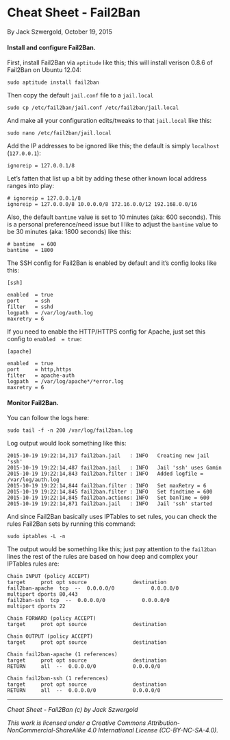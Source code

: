# Cheat Sheet - Fail2Ban

By Jack Szwergold, October 19, 2015

#### Install and configure Fail2Ban.

First, install Fail2Ban via `aptitude` like this; this will install verison 0.8.6 of Fail2Ban on Ubuntu 12.04:

    sudo aptitude install fail2ban

Then copy the default `jail.conf` file to a `jail.local`

    sudo cp /etc/fail2ban/jail.conf /etc/fail2ban/jail.local

And make all your configuration edits/tweaks to that `jail.local` like this:

    sudo nano /etc/fail2ban/jail.local

Add the IP addresses to be ignored like this; the default is simply `localhost` (`127.0.0.1`):

    ignoreip = 127.0.0.1/8

Let’s fatten that list up a bit by adding these other known local address ranges into play:

    # ignoreip = 127.0.0.1/8
    ignoreip = 127.0.0.0/8 10.0.0.0/8 172.16.0.0/12 192.168.0.0/16

Also, the default `bantime` value is set to 10 minutes (aka: 600 seconds). This is a personal preference/need issue but I like to adjust the `bantime` value to be 30 minutes (aka: 1800 seconds) like this:

	# bantime  = 600
	bantime  = 1800

The SSH config for Fail2Ban is enabled by default and it’s config looks like this:

	[ssh]
	
	enabled  = true
	port     = ssh
	filter   = sshd
	logpath  = /var/log/auth.log
	maxretry = 6

If you need to enable the HTTP/HTTPS config for Apache, just set this config to `enabled  = true`:

	[apache]
	
	enabled  = true
	port     = http,https
	filter   = apache-auth
	logpath  = /var/log/apache*/*error.log
	maxretry = 6

#### Monitor Fail2Ban.

You can follow the logs here:

    sudo tail -f -n 200 /var/log/fail2ban.log

Log output would look something like this:

	2015-10-19 19:22:14,317 fail2ban.jail   : INFO   Creating new jail 'ssh'
	2015-10-19 19:22:14,487 fail2ban.jail   : INFO   Jail 'ssh' uses Gamin
	2015-10-19 19:22:14,843 fail2ban.filter : INFO   Added logfile = /var/log/auth.log
	2015-10-19 19:22:14,844 fail2ban.filter : INFO   Set maxRetry = 6
	2015-10-19 19:22:14,845 fail2ban.filter : INFO   Set findtime = 600
	2015-10-19 19:22:14,845 fail2ban.actions: INFO   Set banTime = 600
	2015-10-19 19:22:14,871 fail2ban.jail   : INFO   Jail 'ssh' started

And since Fail2Ban basically uses IPTables to set rules, you can check the rules Fail2Ban sets by running this command:

    sudo iptables -L -n

The output would be something like this; just pay attention to the `fail2ban` lines the rest of the rules are based on how deep and complex your IPTables rules are:

	Chain INPUT (policy ACCEPT)
	target     prot opt source               destination
	fail2ban-apache  tcp  --  0.0.0.0/0            0.0.0.0/0            multiport dports 80,443
	fail2ban-ssh  tcp  --  0.0.0.0/0            0.0.0.0/0            multiport dports 22
	
	Chain FORWARD (policy ACCEPT)
	target     prot opt source               destination
	
	Chain OUTPUT (policy ACCEPT)
	target     prot opt source               destination
	
	Chain fail2ban-apache (1 references)
	target     prot opt source               destination
	RETURN     all  --  0.0.0.0/0            0.0.0.0/0
	
	Chain fail2ban-ssh (1 references)
	target     prot opt source               destination
	RETURN     all  --  0.0.0.0/0            0.0.0.0/0

***

*Cheat Sheet - Fail2Ban (c) by Jack Szwergold*

*This work is licensed under a Creative Commons Attribution-NonCommercial-ShareAlike 4.0 International License (CC-BY-NC-SA-4.0).*
